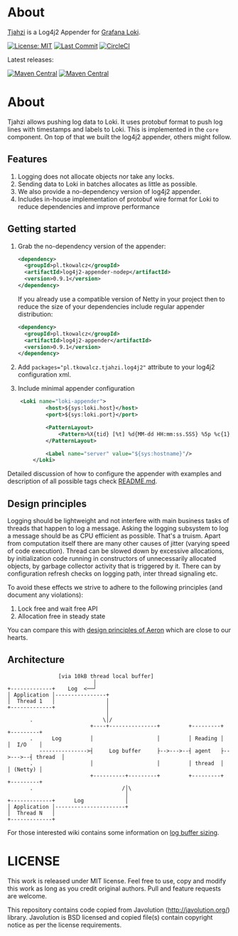 # About
[Tjahzi](http://www.thorgal.com/personnages/tjahzi/) is a Log4j2 Appender for [Grafana Loki](https://grafana.com/oss/loki/). 

[![License: MIT](https://img.shields.io/github/license/tkowalcz/tjahzi?style=for-the-badge)](https://github.com/tkowalcz/tjahzi/blob/master/LICENSE)
[![Last Commit](https://img.shields.io/github/last-commit/tkowalcz/tjahzi?style=for-the-badge)](https://github.com/tkowalcz/tjahzi/commits/master)
[![CircleCI](https://img.shields.io/circleci/build/github/tkowalcz/tjahzi?style=for-the-badge)](https://app.circleci.com/pipelines/github/tkowalcz/tjahzi?branch=master)

Latest releases:

[![Maven Central](https://img.shields.io/maven-central/v/pl.tkowalcz/core.svg?label=Core&style=for-the-badge)](https://search.maven.org/search?q=g:pl.tkowalcz)
[![Maven Central](https://img.shields.io/maven-central/v/pl.tkowalcz/log4j2-appender.svg?label=Log4j2%20Appender&style=for-the-badge)](https://search.maven.org/search?q=g:pl.tkowalcz)

# About

Tjahzi allows pushing log data to Loki. It uses protobuf format to push log lines with timestamps and labels to Loki. This 
is implemented in the `core` component. On top of that we built the log4j2 appender, others might follow.

## Features

1. Logging does not allocate objects nor take any locks.
1. Sending data to Loki in batches allocates as little as possible.
1. We also provide a no-dependency version of log4j2 appender. 
1. Includes in-house implementation of protobuf wire format for Loki to reduce dependencies and improve performance 

## Getting started

1. Grab the no-dependency version of the appender:
   
   ```xml
   <dependency>
     <groupId>pl.tkowalcz</groupId>
     <artifactId>log4j2-appender-nodep</artifactId>
     <version>0.9.1</version>
   </dependency>
   ```
   
   If you already use a compatible version of Netty in your project then to reduce the size of your dependencies include 
   regular appender distribution:
   
   ```xml
   <dependency>
     <groupId>pl.tkowalcz</groupId>
     <artifactId>log4j2-appender</artifactId>
     <version>0.9.1</version>
   </dependency>
   ```
   
1. Add `packages="pl.tkowalcz.tjahzi.log4j2"` attribute to your log4j2 configuration xml.
1. Include minimal appender configuration

```xml
    <Loki name="loki-appender">
            <host>${sys:loki.host}</host>
            <port>${sys:loki.port}</port>

            <PatternLayout>
                <Pattern>%X{tid} [%t] %d{MM-dd HH:mm:ss.SSS} %5p %c{1} - %m%n%exception{full}</Pattern>
            </PatternLayout>

            <Label name="server" value="${sys:hostname}"/>
        </Loki>
```

Detailed discussion of how to configure the appender with examples and description of all possible tags check 
[README.md](loki-log4j2-appender/README.md).

## Design principles

Logging should be lightweight and not interfere with main business tasks of threads that happen to log a message. 
Asking the logging subsystem to log a message should be as CPU efficient as possible. 
That's a truism. Apart from computation itself there are many other causes of jitter (varying speed of code execution). 
Thread can be slowed down by excessive allocations, by initialization code running in constructors of unnecessarily allocated objects, 
by garbage collector activity that is triggered by it. There can by configuration refresh checks on logging path, inter thread signaling etc.

To avoid these effects we strive to adhere to the following principles (and document any violations):

1. Lock free and wait free API
2. Allocation free in steady state

You can compare this with [design principles of Aeron](https://github.com/real-logic/aeron/wiki/Design-Principles) which are close to our hearts.

## Architecture

```
                [via 10kB thread local buffer]
                           │                                          
+-------------+    Log  <──┘                                                
│ Application │----------------+                                          
│  Thread 1   │                │                                          
+-------------+                │                                          
                               │                                          
       .                      \│/                                          
                          +----+---------------+         +---------+         +---------+
       .      Log         │                    │         │ Reading │         │  I/O    │
          --------------->┤     Log buffer     ├-->--->--┤ agent   ├-->--->--┤ thread  │      
       .                  │                    │         │ thread  │         │ (Netty) │    
                          +----------+---------+         +---------+         +---------+    
       .                            /│\                                    
                                     │                                    
+-------------+      Log             │                                    
│ Application │----------------------+                                    
│  Thread N   │                                                           
+-------------+                                                           
```

For those interested wiki contains some information on [log buffer sizing](https://github.com/tkowalcz/tjahzi/wiki/Log-buffer-sizing).

# LICENSE

This work is released under MIT license. Feel free to use, copy and modify this work as long as you credit original authors. 
Pull and feature requests are welcome.

This repository contains code copied from Javolution (http://javolution.org/) library. Javolution is BSD licensed and 
copied file(s) contain copyright notice as per the license requirements. 
